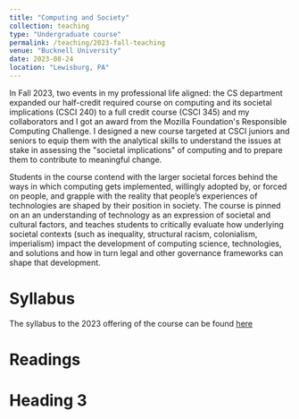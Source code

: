 ```yaml
---
title: "Computing and Society"
collection: teaching
type: "Undergraduate course"
permalink: /teaching/2023-fall-teaching
venue: "Bucknell University"
date: 2023-08-24
location: "Lewisburg, PA"
---
```


In Fall 2023, two events in my professional life aligned: the CS department expanded our half-credit required course on computing and its societal implications (CSCI 240) to a full credit course (CSCI 345) and my collaborators and I got an award from the Mozilla Foundation's Responsible Computing Challenge. I designed a new course targeted at CSCI juniors and seniors to equip them with the analytical skills to understand the issues at stake in assessing the "societal implications" of computing and to prepare them to contribute to meaningful change.

Students in the course contend with the larger societal forces behind the ways in which computing gets implemented, willingly adopted by, or forced on people, and grapple with the reality that people’s experiences of technologies are shaped by their position in society. The course is pinned on an an understanding of technology as an expression of societal and cultural factors, and teaches students to critically evaluate how underlying societal contexts (such as inequality, structural racism, colonialism, imperialism) impact the development of computing science, technologies, and solutions and how in turn legal and other governance frameworks can shape that development.



Syllabus
======

The syllabus to the 2023 offering of the course can be found [here](https://docs.google.com/document/d/1DGxcpfIoPMGDsRTTvuR0LQOdUBcHn_EklnCdUAd-ieQ/edit)

Readings
======

Heading 3
======
